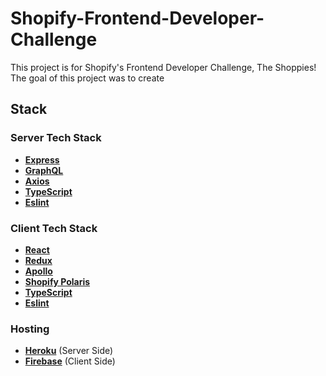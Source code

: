 # Shopify-Frontend-Developer-Challenge
This project is for Shopify's Frontend Developer Challenge, The Shoppies! The goal of this project was to create 
<br/>

## Stack
### Server Tech Stack
* **[Express](https://expressjs.com/)**
* **[GraphQL](https://graphql.org/)**
* **[Axios](https://www.npmjs.com/package/axios)**
* **[TypeScript](https://www.typescriptlang.org/)**
* **[Eslint](https://eslint.org/)**

### Client Tech Stack
* **[React](https://reactjs.org/)**
* **[Redux](https://redux.js.org/)**
* **[Apollo](https://www.apollographql.com/)**
* **[Shopify Polaris](https://www.apollographql.com/)**
* **[TypeScript](https://www.typescriptlang.org/)**
* **[Eslint](https://eslint.org/)**

### Hosting
* **[Heroku](https://www.heroku.com/pricing)** (Server Side)
* **[Firebase](https://firebase.google.com/)** (Client Side)
